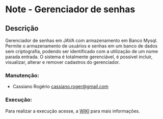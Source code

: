 # Note - Gerenciador de senhas #

## Descrição ## 
Gerenciador de senhas em JAVA com armazenamento em Banco Mysql.
Permite o armazenamento de usuários e senhas em um banco de dados sem criptografia, podendo ser identificado com a utilização de um nome parada entrada.
O sistema é totalmente gerenciável, é possível incluir, visualizar, alterar e remover cadastros do gerenciador.

### Manutenção:
* Cassiano Rogério          cassiano.roger@gmail.com

### Execução:

Para realizar a execução acesse, a [WIKI](https://github.com/ksioroger/Note/wiki) para mais informações.
